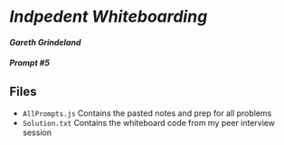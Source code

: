 # _Indpedent Whiteboarding_

#### _**Gareth Grindeland**_

#### _Prompt #5_

## Files

* ```AllPrompts.js``` Contains the pasted notes and prep for all problems
* ```Solution.txt``` Contains the whiteboard code from my peer interview session